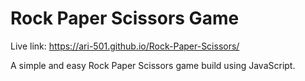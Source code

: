 # Rock Paper Scissors Game

Live link: https://ari-501.github.io/Rock-Paper-Scissors/

A simple and easy Rock Paper Scissors game build using JavaScript.
